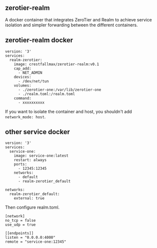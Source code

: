 ## zerotier-realm
A docker container that integrates ZeroTier and Realm to achieve service isolation and simpler forwarding between the different containers. 


## zerotier-realm docker
```
version: '3'
services:
  realm-zerotier: 
    image: crestfallmax/zerotier-realm:v0.1
    cap_add:
      - NET_ADMIN
    devices:
      - /dev/net/tun
    volumes:
      - ./zerotier-one:/var/lib/zerotier-one
      - ./realm.toml:/realm.toml
    command:
      - xxxxxxxxxx
```
If you want to isolate the container and host, you shouldn't add `network_mode: host`.

## other service docker
```
version: '3'
services:
  service-one:
    image: service-one:latest
    restart: always
    ports:
      - 12345:12345
    networks:
      - default
      - realm-zerotier_default

networks:
  realm-zerotier_default:
    external: true
```

Then configure realm.toml.
```
[network]
no_tcp = false
use_udp = true

[[endpoints]]
listen = "0.0.0.0:4000"
remote = "service-one:12345"
```
